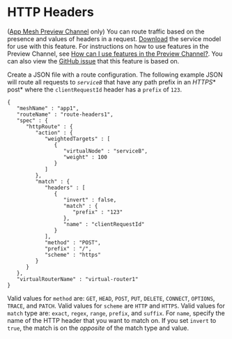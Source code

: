 # HTTP Headers<a name="route-http-headers"></a>

\([App Mesh Preview Channel](https://docs.aws.amazon.com//app-mesh/latest/userguide/preview.html) only\) You can route traffic based on the presence and values of headers in a request\. [Download](https://raw.githubusercontent.com/aws/aws-app-mesh-roadmap/master/appmesh-preview/service-model.json) the service model for use with this feature\. For instructions on how to use features in the Preview Channel, see [How can I use features in the Preview Channel?](preview.md#try-out)\. You can also view the [GitHub issue](https://github.com/aws/aws-app-mesh-roadmap/issues/15) that this feature is based on\.

Create a JSON file with a route configuration\. The following example JSON will route all requests to *`serviceB`* that have any path prefix in an *HTTPS** post* where the `clientRequestId` header has a `prefix` of `123`\.

```
{
   "meshName" : "app1",
   "routeName" : "route-headers1",
   "spec" : {
      "httpRoute" : {
         "action" : {
            "weightedTargets" : [
               {
                  "virtualNode" : "serviceB",
                  "weight" : 100
               }
            ]
         },
         "match" : {
            "headers" : [
               {
                  "invert" : false,
                  "match" : {
                     "prefix" : "123"
                  },
                  "name" : "clientRequestId"
               }
            ],
            "method" : "POST",
            "prefix" : "/",
            "scheme" : "https"
         }
      }
   },
   "virtualRouterName" : "virtual-router1"
}
```

Valid values for `method` are: `GET`, `HEAD`, `POST`, `PUT`, `DELETE`, `CONNECT`, `OPTIONS`, `TRACE`, and `PATCH`\. Valid values for `scheme` are `HTTP` and `HTTPS`\. Valid values for `match` type are: `exact`, `regex`, `range`, `prefix`, and `suffix`\. For `name`, specify the name of the HTTP header that you want to match on\. If you set `invert` to `true`, the match is on the *opposite* of the match type and value\.